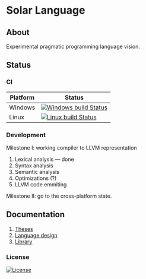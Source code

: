 # Solar Language

## About
Experimental pragmatic programming language vision.

## Status
### CI
Platform | Status
---------|-------
Windows | [![Windows build Status](https://ci.appveyor.com/api/projects/status/github/sunloving/solar-lang?retina=true&svg=true)](https://ci.appveyor.com/project/sunloving/solar-lang)
Linux | [![Linux build Status](https://travis-ci.org/sunloving/solar-lang.svg?branch=master)](https://travis-ci.org/sunloving/solar-lang)

### Development
Milestone I: working compiler to LLVM representation

1. Lexical analysis — done
2. Syntax analysis
3. Semantic analysis
4. Optimizations (?)
5. LLVM code emmiting

Milestone II: go to the cross-platform state.

## Documentation
1. [Theses](docs/theses.md)
2. [Language design](docs/language-design.md)
3. [Library](docs/library.md)

### License
[![License](https://img.shields.io/badge/license-Apache%20License%202.0-blue.svg?style=flat)](http://www.apache.org/licenses/LICENSE-2.0)<br/>
